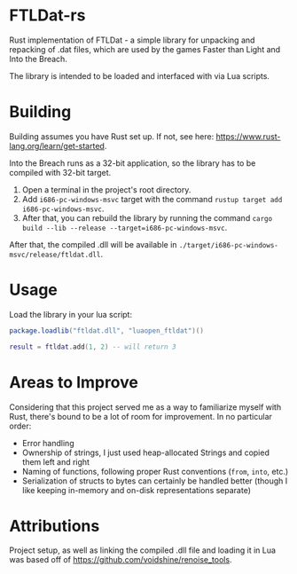 # FTLDat-rs

Rust implementation of FTLDat - a simple library for unpacking and repacking of .dat files, which are used
by the games Faster than Light and Into the Breach.

The library is intended to be loaded and interfaced with via Lua scripts.


# Building

Building assumes you have Rust set up. If not, see here: https://www.rust-lang.org/learn/get-started.

Into the Breach runs as a 32-bit application, so the library has to be compiled with 32-bit target.

1. Open a terminal in the project's root directory.
2. Add `i686-pc-windows-msvc` target with the command `rustup target add i686-pc-windows-msvc`.
3. After that, you can rebuild the library by running the command `cargo build --lib --release --target=i686-pc-windows-msvc`.

After that, the compiled .dll will be available in `./target/i686-pc-windows-msvc/release/ftldat.dll`.


# Usage

Load the library in your lua script:

```lua
package.loadlib("ftldat.dll", "luaopen_ftldat")()

result = ftldat.add(1, 2) -- will return 3
```

# Areas to Improve

Considering that this project served me as a way to familiarize myself with Rust, there's bound to be a lot of room for
improvement. In no particular order:
- Error handling
- Ownership of strings, I just used heap-allocated Strings and copied them left and right
- Naming of functions, following proper Rust conventions (`from`, `into`, etc.)
- Serialization of structs to bytes can certainly be handled better (though I like keeping in-memory and on-disk 
representations separate)

# Attributions

Project setup, as well as linking the compiled .dll file and loading it in Lua was based off of https://github.com/voidshine/renoise_tools. 
